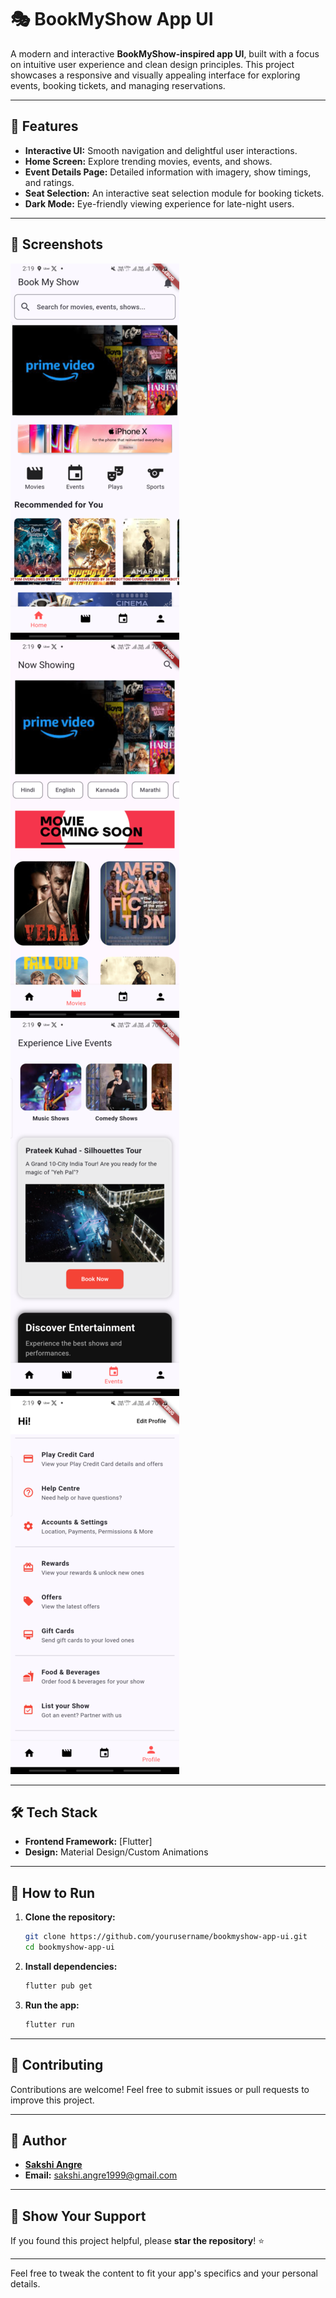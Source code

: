 # 🎭 BookMyShow App UI

A modern and interactive **BookMyShow-inspired app UI**, built with a focus on intuitive user experience and clean design principles. This project showcases a responsive and visually appealing interface for exploring events, booking tickets, and managing reservations.

---

## 🚀 Features

- **Interactive UI:** Smooth navigation and delightful user interactions.
- **Home Screen:** Explore trending movies, events, and shows.
- **Event Details Page:** Detailed information with imagery, show timings, and ratings.
- **Seat Selection:** An interactive seat selection module for booking tickets.
- **Dark Mode:** Eye-friendly viewing experience for late-night users.

---

## 📸 Screenshots
![HomePage Screen](https://raw.githubusercontent.com/Sakshi-2508/BookMyShowApp-UI/refs/heads/master/screenshot/1(1).png)
![Movies Screen](https://raw.githubusercontent.com/Sakshi-2508/BookMyShowApp-UI/refs/heads/master/screenshot/2(1).png)
![Event Screen](https://raw.githubusercontent.com/Sakshi-2508/BookMyShowApp-UI/refs/heads/master/screenshot/3(1).png)
![Profile Screen](https://raw.githubusercontent.com/Sakshi-2508/BookMyShowApp-UI/refs/heads/master/screenshot/4(1).png)

---

## 🛠️ Tech Stack

- **Frontend Framework:** [Flutter]
- **Design:** Material Design/Custom Animations

---

## 📖 How to Run

1. **Clone the repository:**
   ```bash  
   git clone https://github.com/yourusername/bookmyshow-app-ui.git  
   cd bookmyshow-app-ui  
   ```  

2. **Install dependencies:**
   ```bash  
   flutter pub get
   ```  

3. **Run the app:**
   ```bash  
   flutter run
   ```  

---

## 🤝 Contributing

Contributions are welcome! Feel free to submit issues or pull requests to improve this project.

---

## 👤 Author

- **[Sakshi Angre](https://github.com/Sakshi-0825)**
- **Email:** sakshi.angre1999@gmail.com

---

## 🌟 Show Your Support

If you found this project helpful, please **star the repository**! ⭐

---

Feel free to tweak the content to fit your app's specifics and your personal details.